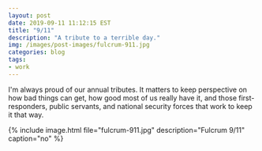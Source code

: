 ```yaml
---
layout: post
date: 2019-09-11 11:12:15 EST
title: "9/11"
description: "A tribute to a terrible day."
img: /images/post-images/fulcrum-911.jpg
categories: blog
tags:
- work
---
```


I'm always proud of our annual tributes. It matters to keep perspective on how bad things can get, how good most of us really have it, and those first-responders, public servants, and national security forces that work to keep it that way.

{% include image.html file="fulcrum-911.jpg" description="Fulcrum 9/11" caption="no" %}
